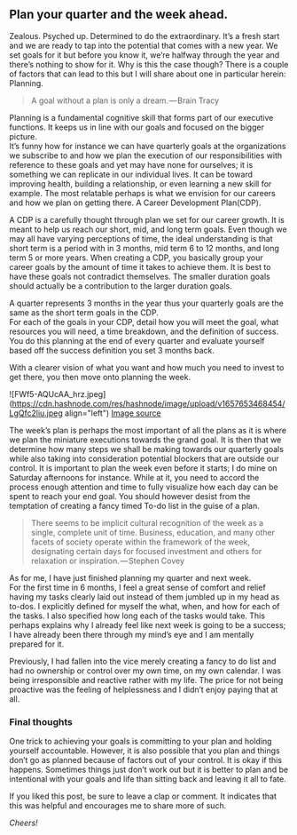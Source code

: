 ## Plan your quarter and the week ahead.

Zealous. Psyched up. Determined to do the extraordinary. It’s a fresh start and we are ready to tap into the potential that comes with a new year. We set goals for it but before you know it, we’re halfway through the year and there’s nothing to show for it. Why is this the case though? There is a couple of factors that can lead to this but I will share about one in particular herein: Planning.

> A goal without a plan is only a dream. — Brain Tracy

Planning is a fundamental cognitive skill that forms part of our executive functions. It keeps us in line with our goals and focused on the bigger picture.  
It’s funny how for instance we can have quarterly goals at the organizations we subscribe to and how we plan the execution of our responsibilities with reference to these goals and yet may have none for ourselves; it is something we can replicate in our individual lives. It can be toward improving health, building a relationship, or even learning a new skill for example. The most relatable perhaps is what we envision for our careers and how we plan on getting there. A Career Development Plan(CDP).

A CDP is a carefully thought through plan we set for our career growth. It is meant to help us reach our short, mid, and long term goals. Even though we may all have varying perceptions of time, the ideal understanding is that short term is a period with in 3 months, mid term 6 to 12 months, and long term 5 or more years. When creating a CDP, you basically group your career goals by the amount of time it takes to achieve them. It is best to have these goals not contradict themselves. The smaller duration goals should actually be a contribution to the larger duration goals.

A quarter represents 3 months in the year thus your quarterly goals are the same as the short term goals in the CDP.   
For each of the goals in your CDP, detail how you will meet the goal, what resources you will need, a time breakdown, and the definition of success. You do this planning at the end of every quarter and evaluate yourself based off the success definition you set 3 months back.

With a clearer vision of what you want and how much you need to invest to get there, you then move onto planning the week.

![FWf5-AQUcAA_hrz.jpeg](https://cdn.hashnode.com/res/hashnode/image/upload/v1657653468454/LgQfc2liu.jpeg align="left")
[Image source](https://twitter.com/strongminded101/status/1542478214232023042?s=20&t=SHvJ88KJfR9lfqlzOvi-sA)

The week’s plan is perhaps the most important of all the plans as it is where we plan the miniature executions towards the grand goal. It is then that we determine how many steps we shall be making towards our quarterly goals while also taking into consideration potential blockers that are outside our control. It is important to plan the week even before it starts; I do mine on Saturday afternoons for instance. While at it, you need to accord the process enough attention and time to fully visualize how each day can be spent to reach your end goal. You should however desist from the temptation of creating a fancy timed To-do list in the guise of a plan.

> There seems to be implicit cultural recognition of the week as a single, complete unit of time. Business, education, and many other facets of society operate within the framework of the week, designating certain days for focused investment and others for relaxation or inspiration. — Stephen Covey

As for me, I have just finished planning my quarter and next week.  
For the first time in 6 months, I feel a great sense of comfort and relief having my tasks clearly laid out instead of them jumbled up in my head as to-dos. I explicitly defined for myself the what, when, and how for each of the tasks. I also specified how long each of the tasks would take. This perhaps explains why I already feel like next week is going to be a success; I have already been there through my mind’s eye and I am mentally prepared for it.

Previously, I had fallen into the vice merely creating a fancy to do list and had no ownership or control over my own time, on my own calendar. I was being irresponsible and reactive rather with my life. The price for not being proactive was the feeling of helplessness and I didn’t enjoy paying that at all.

### Final thoughts

One trick to achieving your goals is committing to your plan and holding yourself accountable. However, it is also possible that you plan and things don’t go as planned because of factors out of your control. It is okay if this happens. Sometimes things just don’t work out but it is better to plan and be intentional with your goals and life than sitting back and leaving it all to fate.

If you liked this post, be sure to leave a clap or comment. It indicates that this was helpful and encourages me to share more of such.

*Cheers!*